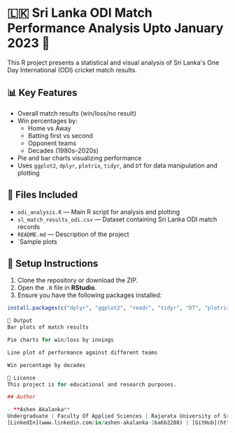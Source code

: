 # 🇱🇰 Sri Lanka ODI Match Performance Analysis Upto January 2023 🏏

This R project presents a statistical and visual analysis of Sri Lanka's One Day International (ODI) cricket match results.

## 📊 Key Features
- Overall match results (win/loss/no result)
- Win percentages by:
  - Home vs Away
  - Batting first vs second
  - Opponent teams
  - Decades (1980s–2020s)
- Pie and bar charts visualizing performance
- Uses `ggplot2`, `dplyr`, `plotrix`, `tidyr`, and `DT` for data manipulation and plotting

## 📁 Files Included
- `odi_analysis.R` — Main R script for analysis and plotting
- `sl_match_results_odi.csv` — Dataset containing Sri Lanka ODI match records
- `README.md` — Description of the project
- `Sample plots

## 🔧 Setup Instructions

1. Clone the repository or download the ZIP.
2. Open the `.R` file in **RStudio**.
3. Ensure you have the following packages installed:

```r
install.packages(c("dplyr", "ggplot2", "readr", "tidyr", "DT", "plotrix", "scales"))

📌 Output
Bar plots of match results

Pie charts for win/loss by innings

Line plot of performance against different teams

Win percentage by decades

📃 License
This project is for educational and research purposes.

## Author

- **Ashen Akalanka** 
Undergraduate | Faculty Of Applied Sciences | Rajarata University of Sri Lanka | Undergraduate | BIT | University of Colombo School of Computing (UCSC)  
[LinkedIn](www.linkedin.com/in/ashen-akalanka-1ba6b2288) | [GitHub](https://https://github.com/ax-shen)



